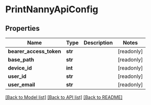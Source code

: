 # PrintNannyApiConfig


## Properties
Name | Type | Description | Notes
------------ | ------------- | ------------- | -------------
**bearer_access_token** | **str** |  | [readonly] 
**base_path** | **str** |  | [readonly] 
**device_id** | **int** |  | [readonly] 
**user_id** | **str** |  | [readonly] 
**user_email** | **str** |  | [readonly] 

[[Back to Model list]](../README.md#documentation-for-models) [[Back to API list]](../README.md#documentation-for-api-endpoints) [[Back to README]](../README.md)


